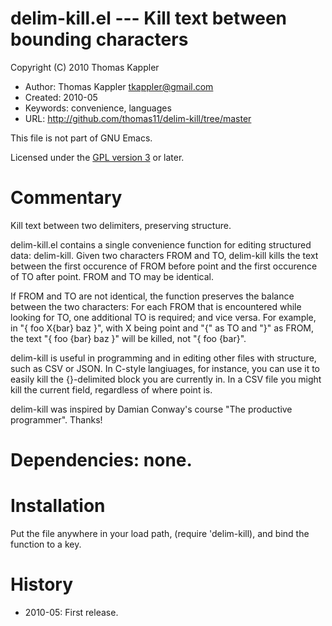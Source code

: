 # delim-kill.el --- Kill text between bounding characters

Copyright (C) 2010 Thomas Kappler

* Author: Thomas Kappler <tkappler@gmail.com>
* Created: 2010-05
* Keywords: convenience, languages
* URL: <http://github.com/thomas11/delim-kill/tree/master>

This file is not part of GNU Emacs.

Licensed under the [GPL version 3](http://www.gnu.org/licenses/) or later.

# Commentary

Kill text between two delimiters, preserving structure.

delim-kill.el contains a single convenience function for editing
structured data: delim-kill. Given two characters FROM and TO,
delim-kill kills the text between the first occurence of FROM
before point and the first occurence of TO after point. FROM and TO
may be identical.

If FROM and TO are not identical, the function preserves the
balance between the two characters: For each FROM that is
encountered while looking for TO, one additional TO is required;
and vice versa. For example, in "{ foo X{bar} baz }", with X being
point and "{" as TO and "}" as FROM, the text "{ foo {bar} baz }"
will be killed, not "{ foo {bar}".

delim-kill is useful in programming and in editing other files with
structure, such as CSV or JSON. In C-style langiuages, for
instance, you can use it to easily kill the {}-delimited block you
are currently in. In a CSV file you might kill the current field,
regardless of where point is.

delim-kill was inspired by Damian Conway's course "The productive
programmer". Thanks!

# Dependencies: none.

# Installation
Put the file anywhere in your load path, (require 'delim-kill), and
bind the function to a key.

# History
* 2010-05:    First release.


